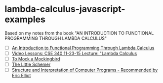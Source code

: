 # lambda-calculus-javascript-examples
Based on my notes from the book "AN INTRODUCTION TO FUNCTIONAL PROGRAMMING THROUGH LAMBDA CALCULUS"

* [ ] [An Introduction to Functional Programming Through Lambda Calculus](https://www.amazon.com/Introduction-Functional-Programming-Calculus-Mathematics/dp/0486478831)
* [ ] [Video Lessons: CSE 340 11-23-15 Lecture: "Lambda Calculus](https://duckduckgo.com/?q=CSE+340+11-23-15+Lecture%3A+%22Lambda+Calculus+&t=h_&ia=videos)
* [ ] [To Mock a Mockingbird](https://www.amazon.com/Mock-Mockingbird-Raymond-Smullyan/dp/0192801422)
* [ ] [The Little Schemer](https://www.amazon.de/Little-Schemer-Mit-Press/dp/0262560992/ref=sr_1_1?ie=UTF8&qid=1546805947&sr=8-1&keywords=The+Little+Schemer)
* [ ] [Structure and Interpretation of Computer Programs - Recommended by Eric Elliot](https://web.mit.edu/alexmv/6.037/sicp.pdf)
